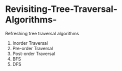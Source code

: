 # Revisiting-Tree-Traversal-Algorithms-
Refreshing tree traversal algorithms 
1. Inorder Traversal
2. Pre-order Traversal
3. Post-order Traversal
4. BFS
5. DFS
